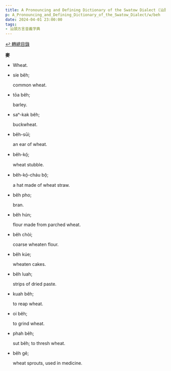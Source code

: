 ```yaml
---
title: A Pronouncing and Defining Dictionary of the Swatow Dialect (汕頭方言音義字典) / beh
p: A_Pronouncing_and_Defining_Dictionary_of_the_Swatow_Dialect/w/beh
date: 2024-04-01 23:00:00
tags: 
- 汕頭方言音義字典
---
```


[↩️ 轉總目錄](/A_Pronouncing_and_Defining_Dictionary_of_the_Swatow_Dialect)


**麥**
- Wheat.

- síe bêh;

  common wheat.

- tōa bêh;

  barley.

- saⁿ-kak bêh;

  buckwheat.

- bêh-sūi;

  an ear of wheat.

- bêh-kó̤;

  wheat stubble.

- bêh-kó̤-cháu bō̤;

  a hat made of wheat straw.

- bêh pho;

  bran.

- bêh hún;

  flour made from parched wheat.

- bêh chòi;

  coarse wheaten flour.

- bêh kúe;

  wheaten cakes.

- bêh luah;

  strips of dried paste.

- kuah bêh;

  to reap wheat.

- oi bêh;

  to grind wheat.

- phah bêh;

  sut bêh; to thresh wheat.

- bêh gê;

  wheat sprouts, used in medicine.